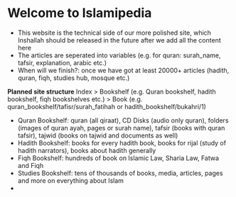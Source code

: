 # Welcome to Islamipedia

* This website is the technical side of our more polished site, which Inshallah should be released in the future after we add all the content here
* The articles are seperated into variables (e.g. for quran: surah_name, tafsir, explanation, arabic etc.)
* When will we finish?: once we have got at least 20000+ articles (hadith, quran, fiqh, studies hub, mosque etc.)

**Planned site structure**
Index > Bookshelf (e.g. Quran bookshelf, hadith bookshelf, fiqh bookshelves etc.) > Book (e.g. quran_bookshelf/tafisr/surah_fatihah or hadith_bookshelf/bukahri/1)

* Quran Bookshelf: quran (all qiraat), CD Disks (audio only quran), folders (images of quran ayah, pages or surah name), tafsir (books with quran tafsir), tajwid (books on tajwid and documents as well)
* Hadith Bookshelf: books for every hadith book, books for rijal (study of hadith narrators), books about hadith generally
* Fiqh Bookshelf: hundreds of book on Islamic Law, Sharia Law, Fatwa and Fiqh
* Studies Bookshelf: tens of thousands of books, media, articles, pages and more on everything about Islam
* 
